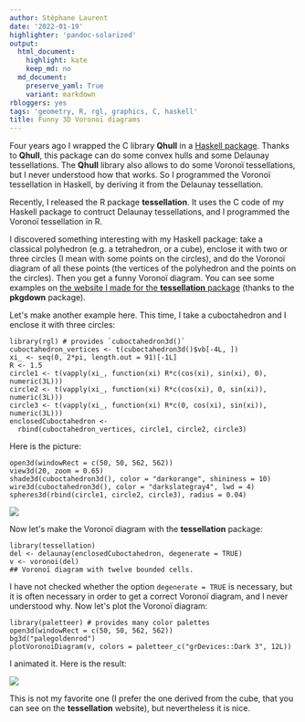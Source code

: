 ```yaml
---
author: Stéphane Laurent
date: '2022-01-19'
highlighter: 'pandoc-solarized'
output:
  html_document:
    highlight: kate
    keep_md: no
  md_document:
    preserve_yaml: True
    variant: markdown
rbloggers: yes
tags: 'geometry, R, rgl, graphics, C, haskell'
title: Funny 3D Voronoï diagrams
---
```


Four years ago I wrapped the C library **Qhull** in a [Haskell
package](https://github.com/stla/qhull). Thanks to **Qhull**, this
package can do some convex hulls and some Delaunay tessellations. The
**Qhull** library also allows to do some Voronoï tessellations, but I
never understood how that works. So I programmed the Voronoï
tessellation in Haskell, by deriving it from the Delaunay tessellation.

Recently, I released the R package **tessellation**. It uses the C code
of my Haskell package to contruct Delaunay tessellations, and I
programmed the Voronoï tessellation in R.

I discovered something interesting with my Haskell package: take a
classical polyhedron (e.g. a tetrahedron, or a cube), enclose it with
two or three circles (I mean with some points on the circles), and do
the Voronoï diagram of all these points (the vertices of the polyhedron
and the points on the circles). Then you get a funny Voronoï diagram.
You can see some examples on [the website I made for the
**tessellation** package](https://stla.github.io/tessellation/) (thanks
to the **pkgdown** package).

Let's make another example here. This time, I take a cuboctahedron and I
enclose it with three circles:

``` {.r}
library(rgl) # provides `cuboctahedron3d()`
cuboctahedron_vertices <- t(cuboctahedron3d()$vb[-4L, ])
xi_ <- seq(0, 2*pi, length.out = 91)[-1L]
R <- 1.5
circle1 <- t(vapply(xi_, function(xi) R*c(cos(xi), sin(xi), 0), numeric(3L)))
circle2 <- t(vapply(xi_, function(xi) R*c(cos(xi), 0, sin(xi)), numeric(3L)))
circle3 <- t(vapply(xi_, function(xi) R*c(0, cos(xi), sin(xi)), numeric(3L)))
enclosedCuboctahedron <- 
  rbind(cuboctahedron_vertices, circle1, circle2, circle3)
```

Here is the picture:

``` {.r}
open3d(windowRect = c(50, 50, 562, 562))
view3d(20, zoom = 0.65)
shade3d(cuboctahedron3d(), color = "darkorange", shininess = 10)
wire3d(cuboctahedron3d(), color = "darkslategray4", lwd = 4)
spheres3d(rbind(circle1, circle2, circle3), radius = 0.04)
```

![](figures/enclosedCuboctahedron.png)

Now let's make the Voronoï diagram with the **tessellation** package:

``` {.r}
library(tessellation)
del <- delaunay(enclosedCuboctahedron, degenerate = TRUE)
v <- voronoi(del)
## Voronoï diagram with twelve bounded cells.
```

I have not checked whether the option `degenerate = TRUE` is necessary,
but it is often necessary in order to get a correct Voronoï diagram, and
I never understood why. Now let's plot the Voronoï diagram:

``` {.r}
library(paletteer) # provides many color palettes
open3d(windowRect = c(50, 50, 562, 562))
bg3d("palegoldenrod")
plotVoronoiDiagram(v, colors = paletteer_c("grDevices::Dark 3", 12L))
```

I animated it. Here is the result:

![](figures/voronoi_enclosed_cuboctahedron.gif)

This is not my favorite one (I prefer the one derived from the cube,
that you can see on the **tessellation** website), but nevertheless it
is nice.
